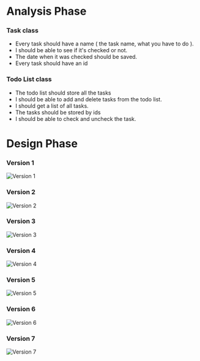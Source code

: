 # Analysis Phase

### Task class
* Every task should have a name ( the task name, what you have to do ). 
* I should be able to see if it's checked or not. 
* The date when it was checked should be saved. 
* Every task should have an id

### Todo List class

* The todo list should store all the tasks 
* I should be able to add and delete tasks from the todo list. 
* I should get a list of all tasks. 
* The tasks should be stored by ids
* I should be able to check and uncheck the task. 

# Design Phase

### Version 1

![Version 1](documentation_screenshots/DesignPhase_Version_1.PNG)

### Version 2

![Version 2](documentation_screenshots/DesignPhase_Version_2.PNG)

### Version 3

![Version 3](documentation_screenshots/DesignPhase_Version_3.PNG)

### Version 4

![Version 4](documentation_screenshots/DesignPhase_Version_4.PNG)

### Version 5

![Version 5](documentation_screenshots/DesignPhase_Version_5.PNG)

### Version 6

![Version 6](documentation_screenshots/DesignPhase_Version_6.PNG)

### Version 7

![Version 7](documentation_screenshots/DesignPhase_Version_7.PNG)